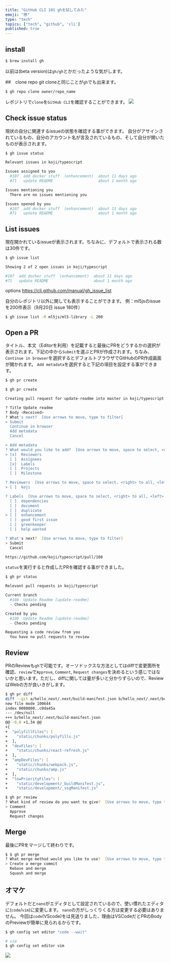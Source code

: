 ```yaml
---
title: "GitHub CLI 101 ghを試してみた"
emoji: "😎"
type: "tech"
topics: ["tech", "github", 'cli']
published: true
---
```


## install
```zsh
$ brew install gh
```
以前は(beta version)は`gh/gh`とかだったような気がします。

##　clone repo
git cloneと同じことが`gh`でも出来ます。
```zsh
$ gh repo clone owner/repo_name
```
レポジトリで`clone`を`GitHub CLI`を確認することができます。
![](https://storage.googleapis.com/zenn-user-upload/r8duci7r2lfl540hav2qfbpy04x1)

## Check issue status
現状の自分に関連するissueの状態を確認する事ができます。
自分がアサインされているもの、自分のアカウント名が言及されているもの、そして自分が開いたものが表示されます。
```zsh
$ gh issue status

Relevant issues in koji/typescript

Issues assigned to you
  #107  add docker stuff  (enhancement)  about 11 days ago
  #71   update README                    about 1 month ago

Issues mentioning you
  There are no issues mentioning you

Issues opened by you
  #107  add docker stuff  (enhancement)  about 11 days ago
  #71   update README                    about 1 month ago

```

## List issues
現在開かれているissueが表示されます。ちなみに、デフォルトで表示される数は30件です。
```zsh
$ gh issue list

Showing 2 of 2 open issues in koji/typescript

#107  add docker stuff  (enhancement)  about 11 days ago
#71   update README                    about 1 month ago
```
options
https://cli.github.com/manual/gh_issue_list

自分のレポジトリ以外に関しても表示することができます。
例：ml5jsのissueを200件表示（9月20日 issue 180件）

```zsh
$ gh issue list -R ml5js/ml5-library -L 200
```


## Open a PR
タイトル、本文（Editorを利用）を記載すると最後にPRをどうするかの選択が表示されます。下記の中から`Submit`を選ぶとPRが作成されます。ちなみ、`Continue in browser`を選択するとデフォルトブラウザでGitHubのPR作成画面が開かれます。
`Add metadata`を選択すると下記の項目を設定する事ができます。

```zsh
$ gh pr create

$ gh pr create

Creating pull request for update-readme into master in koji/typescript

? Title Update readme
? Body <Received>
? What's next?  [Use arrows to move, type to filter]
> Submit
  Continue in browser
  Add metadata
  Cancel

> Add metadata
? What would you like to add?  [Use arrows to move, space to select, <right> to all, <left> to none, type to filter]
> [x]  Reviewers
  [ ]  Assignees
  [x]  Labels
  [ ]  Projects
  [ ]  Milestone

? Reviewers  [Use arrows to move, space to select, <right> to all, <left> to none, type to filter]
> [ ]  koji

? Labels  [Use arrows to move, space to select, <right> to all, <left> to none, type to filter]
  [ ]  dependencies
  [ ]  document
  [ ]  duplicate
> [ ]  enhancement
  [ ]  good first issue
  [ ]  greenkeeper
  [ ]  help wanted

? What's next?  [Use arrows to move, type to filter]
> Submit
  Cancel

https://github.com/koji/typescript/pull/108
```

`status`を実行すると作成したPRを確認する事ができました。
```zsh
$ gh pr status

Relevant pull requests in koji/typescript

Current branch
  #108  Update Readme [update-readme]
  - Checks pending

Created by you
  #108  Update Readme [update-readme]
  - Checks pending

Requesting a code review from you
  You have no pull requests to review

```

## Review
PRのReviewも`gh`で可能です。オーソドックスな方法としてはdiffで変更箇所を確認、`review`で`Approve`, `Comment`, `Request changes`を決めるという感じではないかと思います。ただし、diffに関しては量が多いと分かりずらいので、ReviewはWebの方が良いきがします。

```zsh
$ gh pr diff
diff --git a/hello_next/.next/build-manifest.json b/hello_next/.next/build-manifest.json
new file mode 100644
index 0000000..c0da45a
--- /dev/null
+++ b/hello_next/.next/build-manifest.json
@@ -0,0 +1,34 @@
+{
+  "polyfillFiles": [
+    "static/chunks/polyfills.js"
+  ],
+  "devFiles": [
+    "static/chunks/react-refresh.js"
+  ],
+  "ampDevFiles": [
+    "static/chunks/webpack.js",
+    "static/chunks/amp.js"
+  ],
+  "lowPriorityFiles": [
+    "static/development/_buildManifest.js",
+    "static/development/_ssgManifest.js"
```

```zsh
$ gh pr review
? What kind of review do you want to give?  [Use arrows to move, type to filter]
> Comment
  Approve
  Request changes
```

## Merge
最後にPRをマージして終わりです。
```zsh
$ $ gh pr merge
? What merge method would you like to use?  [Use arrows to move, type to filter]
> Create a merge commit
  Rebase and merge
  Squash and merge
```

## オマケ
デフォルトだと`nano`がエディタとして設定されているので、使い慣れたエディタに(`code`/`vim`)に変更します。
`nano`の方がしっくりくる方は変更する必要はありません。
今回は`code`(VScode)をは見送りました、理由はVSCodeだとPRのBodyのPreviewが簡単に見られるからです。
```zsh
$ gh config set editor "code --wait"

# vim
$ gh config set editor vim

```

![](https://storage.googleapis.com/zenn-user-upload/kqpfb91uaflswmcdivs2pqp5ua1m)